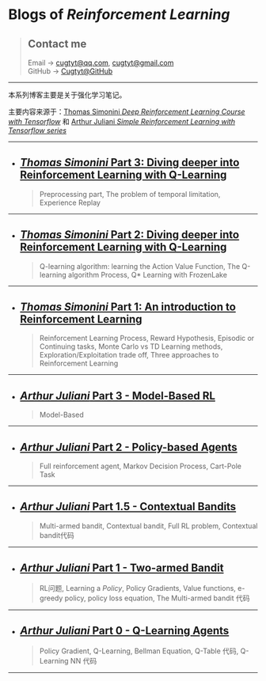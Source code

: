 # **Blogs of *Reinforcement Learning***

> ## Contact me
> Email -> <cugtyt@qq.com>, <cugtyt@gmail.com>  
> GitHub -> [Cugtyt@GitHub](https://github.com/Cugtyt)

---

本系列博客主要是关于强化学习笔记。

主要内容来源于：[Thomas Simonini *Deep Reinforcement Learning Course with Tensorflow*](https://github.com/simoninithomas/Deep_reinforcement_learning_Course) 和 [Arthur Juliani *Simple Reinforcement Learning with Tensorflow series*](https://github.com/awjuliani/DeepRL-Agents)

---

- ## [***Thomas Simonini* Part 3: Diving deeper into Reinforcement Learning with Q-Learning**](https://cugtyt.github.io/blog/rl-notes/201807201554)
    > Preprocessing part, The problem of temporal limitation, Experience Replay

---

- ## [***Thomas Simonini* Part 2: Diving deeper into Reinforcement Learning with Q-Learning**](https://cugtyt.github.io/blog/rl-notes/201807201554)
    > Q-learning algorithm: learning the Action Value Function, The Q-learning algorithm Process, Q* Learning with FrozenLake

---

- ## [***Thomas Simonini* Part 1: An introduction to Reinforcement Learning**](https://cugtyt.github.io/blog/rl-notes/201807201508)
    > Reinforcement Learning Process, Reward Hypothesis, Episodic or Continuing tasks, Monte Carlo vs TD Learning methods, Exploration/Exploitation trade off, Three approaches to Reinforcement Learning

---

- ## [***Arthur Juliani* Part 3 - Model-Based RL**](https://cugtyt.github.io/blog/rl-notes/201807201233)
    > Model-Based

---

- ## [***Arthur Juliani* Part 2 - Policy-based Agents**](https://cugtyt.github.io/blog/rl-notes/201807201126)
    > Full reinforcement agent, Markov Decision Process, Cart-Pole Task

---

- ## [***Arthur Juliani* Part 1.5 - Contextual Bandits**](https://cugtyt.github.io/blog/rl-notes/201807201055)
    > Multi-armed bandit, Contextual bandit, Full RL problem, Contextual bandit代码

---

- ## [***Arthur Juliani* Part 1 - Two-armed Bandit**](https://cugtyt.github.io/blog/rl-notes/201807201027)
    > RL问题, Learning a *Policy*, Policy Gradients, Value functions, e-greedy policy, policy loss equation, The Multi-armed bandit 代码

---

- ## [***Arthur Juliani* Part 0 - Q-Learning Agents**](https://cugtyt.github.io/blog/rl-notes/201807201023)
    > Policy Gradient, Q-Learning, Bellman Equation, Q-Table 代码, Q-Learning NN 代码

---